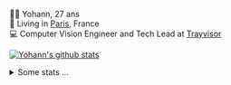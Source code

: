 <p>
  👨🏻 <bold>Yohann</bold>, 27 ans<br/>
  💼 Living in <a href="https://www.google.com/maps?q=paris">Paris</a>, France<br/>
  💻 Computer Vision Engineer and Tech Lead at <a href="https://trayvisor.com/">Trayvisor</a><br/>
</p>

<a href="https://github.com/anuraghazra/github-readme-stats"><img align="center" src="https://github-readme-stats-go94hl40s-yohann84l.vercel.app//api?username=yohann84L&show_icons=true&include_all_commits=true" alt="Yohann's github stats" /> </a>


<details>
  <summary>Some stats ...</summary><br/>
  

<!--START_SECTION:waka-->
![Code Time](http://img.shields.io/badge/Code%20Time-109%20hrs-blue)

![Profile Views](http://img.shields.io/badge/Profile%20Views-0-blue)

**🐱 My GitHub Data** 

> 🏆 1,117 Contributions in the Year 2022
 > 
> 📦 440.4 kB Used in GitHub's Storage 
 > 
> 🚫 Not Opted to Hire
 > 
> 📜 23 Public Repositories 
 > 
> 🔑 21 Private Repositories  
 > 
**I'm an Early 🐤** 

```text
🌞 Morning    320 commits    ████████░░░░░░░░░░░░░░░░░   32.13% 
🌆 Daytime    565 commits    ██████████████░░░░░░░░░░░   56.73% 
🌃 Evening    110 commits    ██░░░░░░░░░░░░░░░░░░░░░░░   11.04% 
🌙 Night      1 commits      ░░░░░░░░░░░░░░░░░░░░░░░░░   0.1%

```
📅 **I'm Most Productive on Thursday** 

```text
Monday       194 commits    ████░░░░░░░░░░░░░░░░░░░░░   19.48% 
Tuesday      177 commits    ████░░░░░░░░░░░░░░░░░░░░░   17.77% 
Wednesday    172 commits    ████░░░░░░░░░░░░░░░░░░░░░   17.27% 
Thursday     223 commits    █████░░░░░░░░░░░░░░░░░░░░   22.39% 
Friday       207 commits    █████░░░░░░░░░░░░░░░░░░░░   20.78% 
Saturday     14 commits     ░░░░░░░░░░░░░░░░░░░░░░░░░   1.41% 
Sunday       9 commits      ░░░░░░░░░░░░░░░░░░░░░░░░░   0.9%

```


📊 **This Week I Spent My Time On** 

```text
⌚︎ Time Zone: Europe/Paris

💬 Programming Languages: 
Python                   9 hrs 1 min         ████████████████░░░░░░░░░   65.24% 
JavaScript               2 hrs 30 mins       ████░░░░░░░░░░░░░░░░░░░░░   18.18% 
YAML                     1 hr 15 mins        ██░░░░░░░░░░░░░░░░░░░░░░░   9.14% 
HTTP Request             36 mins             █░░░░░░░░░░░░░░░░░░░░░░░░   4.4% 
SQL                      15 mins             ░░░░░░░░░░░░░░░░░░░░░░░░░   1.84%

🔥 Editors: 
PyCharm                  11 hrs 13 mins      ████████████████████░░░░░   81.18% 
WebStorm                 2 hrs 36 mins       ████░░░░░░░░░░░░░░░░░░░░░   18.82%

💻 Operating System: 
Mac                      13 hrs 49 mins      █████████████████████████   100.0%

```

**I Mostly Code in Python** 

```text
Python                   18 repos            ██████████████░░░░░░░░░░░   56.25% 
Java                     6 repos             ████░░░░░░░░░░░░░░░░░░░░░   18.75% 
JavaScript               2 repos             █░░░░░░░░░░░░░░░░░░░░░░░░   6.25% 
R                        2 repos             █░░░░░░░░░░░░░░░░░░░░░░░░   6.25% 
HTML                     1 repo              ░░░░░░░░░░░░░░░░░░░░░░░░░   3.12%

```



 Last Updated on 27/09/2022 02:32:37 UTC
<!--END_SECTION:waka-->
